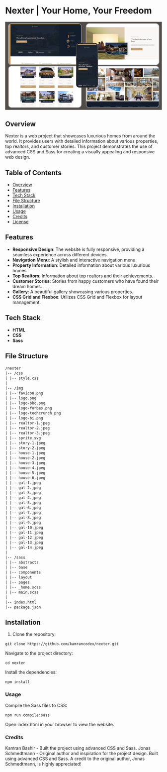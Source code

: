 # Nexter | Your Home, Your Freedom

![Nexter](img/thumbnail.png)

## Overview

Nexter is a web project that showcases luxurious homes from around the world. It provides users with detailed information about various properties, top realtors, and customer stories. This project demonstrates the use of advanced CSS and Sass for creating a visually appealing and responsive web design.

## Table of Contents

- [Overview](#overview)
- [Features](#features)
- [Tech Stack](#tech-stack)
- [File Structure](#file-structure)
- [Installation](#installation)
- [Usage](#usage)
- [Credits](#credits)
- [License](#license)

## Features

- **Responsive Design**: The website is fully responsive, providing a seamless experience across different devices.
- **Navigation Menu**: A stylish and interactive navigation menu.
- **Property Information**: Detailed information about various luxurious homes.
- **Top Realtors**: Information about top realtors and their achievements.
- **Customer Stories**: Stories from happy customers who have found their dream homes.
- **Gallery**: A beautiful gallery showcasing various properties.
- **CSS Grid and Flexbox**: Utilizes CSS Grid and Flexbox for layout management.

## Tech Stack

- **HTML**
- **CSS**
- **Sass**

## File Structure

```
/nexter
|-- /css
| |-- style.css
|
|-- /img
| |-- favicon.png
| |-- logo.png
| |-- logo-bbc.png
| |-- logo-forbes.png
| |-- logo-techcrunch.png
| |-- logo-bi.png
| |-- realtor-1.jpeg
| |-- realtor-2.jpeg
| |-- realtor-3.jpeg
| |-- sprite.svg
| |-- story-1.jpeg
| |-- story-2.jpeg
| |-- house-1.jpeg
| |-- house-2.jpeg
| |-- house-3.jpeg
| |-- house-4.jpeg
| |-- house-5.jpeg
| |-- house-6.jpeg
| |-- gal-1.jpeg
| |-- gal-2.jpeg
| |-- gal-3.jpeg
| |-- gal-4.jpeg
| |-- gal-5.jpeg
| |-- gal-6.jpeg
| |-- gal-7.jpeg
| |-- gal-8.jpeg
| |-- gal-9.jpeg
| |-- gal-10.jpeg
| |-- gal-11.jpeg
| |-- gal-12.jpeg
| |-- gal-13.jpeg
| |-- gal-14.jpeg
|
|-- /sass
| |-- abstracts
| |-- base
| |-- components
| |-- layout
| |-- pages
| |-- _home.scss
| |-- main.scss
|
|-- index.html
|-- package.json
```

## Installation

1. Clone the repository:

```
git clone https://github.com/kamrancodex/nexter.git
```

Navigate to the project directory:

```
cd nexter
```

Install the dependencies:

```
npm install
```

### Usage

Compile the Sass files to CSS:

```
npm run compile:sass
```

Open index.html in your browser to view the website.

### Credits

Kamran Bashir - Built the project using advanced CSS and Sass.
Jonas Schmedtmann - Original author and inspiration for the project design.
Built using advanced CSS and Sass. A credit to the original author, Jonas Schmedtmann, is highly appreciated!

